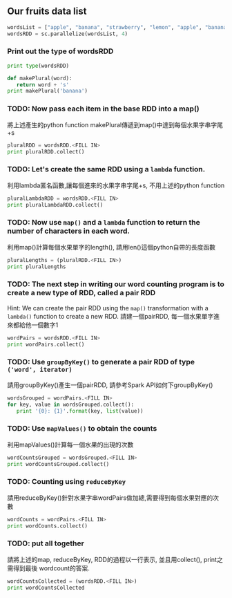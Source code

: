
## Our fruits data list
```python
wordsList = ["apple", "banana", "strawberry", "lemon", "apple", "banana", "apple", "apple", "apple", "apple", "apple", "lemon", "lemon", "lemon", "banana", "banana", "banana", "banana", "banana", "banana", "apple", "apple", "apple", "apple"]
wordsRDD = sc.parallelize(wordsList, 4)
```

### Print out the type of wordsRDD
```python
print type(wordsRDD)
```
```python
def makePlural(word):
   return word + 's'
print makePlural('banana')
```
### TODO: Now pass each item in the base RDD into a map()
將上述產生的python function makePlural傳遞到map()中達到每個水果字串字尾+s
```python
pluralRDD = wordsRDD.<FILL IN>
print pluralRDD.collect()
```
### TODO: Let's create the same RDD using a `lambda` function.
利用lambda匿名函數,讓每個進來的水果字串字尾+s, 不用上述的python function
```python
pluralLambdaRDD = wordsRDD.<FILL IN>
print pluralLambdaRDD.collect()
```
### TODO: Now use `map()` and a `lambda` function to return the number of characters in each word.
利用map()計算每個水果單字的length(), 請用len()這個python自帶的長度函數
```python
pluralLengths = (pluralRDD.<FILL IN>)
print pluralLengths
```
### TODO: The next step in writing our word counting program is to create a new type of RDD, called a pair RDD
Hint: We can create the pair RDD using the `map()` transformation with a `lambda()` function to create a new RDD.
請建一個pairRDD, 每一個水果單字進來都給他一個數字1
```python
wordPairs = wordsRDD.<FILL IN>
print wordPairs.collect()
```
### TODO: Use `groupByKey()` to generate a pair RDD of type `('word', iterator)`
請用groupByKey()產生一個pairRDD, 請參考Spark API如何下groupByKey()
```python
wordsGrouped = wordPairs.<FILL IN>
for key, value in wordsGrouped.collect():
   print '{0}: {1}'.format(key, list(value))
```
### TODO: Use `mapValues()` to obtain the counts
利用mapValues()計算每一個水果的出現的次數
```python
wordCountsGrouped = wordsGrouped.<FILL IN>
print wordCountsGrouped.collect()
```
### TODO: Counting using `reduceByKey`
請用reduceByKey()針對水果字串wordPairs做加總,需要得到每個水果對應的次數
```python
wordCounts = wordPairs.<FILL IN>
print wordCounts.collect()
```
### TODO: put all together
請將上述的map, reduceByKey, RDD的過程以一行表示, 並且用collect(), print之需得到最後 wordcount的答案.
```python
wordCountsCollected = (wordsRDD.<FILL IN>)
print wordCountsCollected
```
